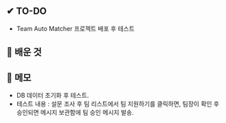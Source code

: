 ## ✔ TO-DO

- Team Auto Matcher 프로젝트 배포 후 테스트

## 💾 배운 것

## 📝 메모

- DB 데이터 초기화 후 테스트.
- 테스트 내용 : 설문 조사 후 팀 리스트에서 팀 지원하기를 클릭하면, 팀장이 확인 후 승인되면 메시지 보관함에 팀 승인 메시지 발송.
